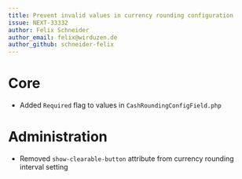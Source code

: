 ```yaml
---
title: Prevent invalid values in currency rounding configuration
issue: NEXT-33332
author: Felix Schneider
author_email: felix@wirduzen.de
author_github: schneider-felix
---
```

# Core
* Added `Required` flag to values in `CashRoundingConfigField.php`

# Administration
* Removed `show-clearable-button` attribute from currency rounding interval setting 

